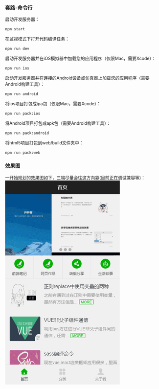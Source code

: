 ### 套路-命令行

启动开发服务器：
```
npm start
```


在监视模式下打开代码编译任务：
```
npm run dev
```


启动开发服务器并在iOS模拟器中加载您的应用程序（仅限Mac，需要Xcode）：
```
npm run ios
```


启动开发服务器并在连接的Android设备或仿真器上加载您的应用程序（需要Android构建工具）：
```
npm run android
```


将ios项目打包成ipa包（仅限Mac，需要Xcode）：
```
npm run pack:ios
```


将Android项目打包成apk包（需要Android构建工具）：
```
npm run pack:android
```


将html5项目打包到web/build文件夹中：
```
npm run pack:web
```

### 效果图
一开始规划的效果图如下，三端尽量会往这方向靠(目前正在调试兼容等)：
![效图片](configs/effect.gif)

